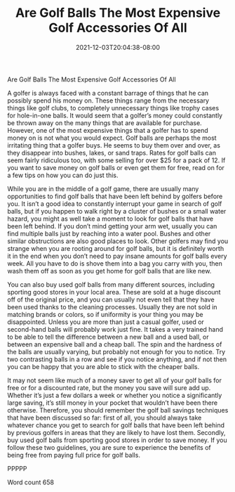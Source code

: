 ﻿---
title: "Are Golf Balls The Most Expensive Golf Accessories Of All"
date: 2021-12-03T20:04:38-08:00
description: "Top Golfing Accessories TXT Tips for Web Success"
featured_image: "/images/Top Golfing Accessories TXT.jpg"
tags: ["Top Golfing Accessories TXT"]
---

Are Golf Balls The Most Expensive Golf Accessories Of All

A golfer is always faced with a constant barrage of things that he can possibly spend his money on. These things range from the necessary things like golf clubs, to completely unnecessary things like trophy cases for hole-in-one balls. It would seem that a golfer’s money could constantly be thrown away on the many things that are available for purchase. However, one of the most expensive things that a golfer has to spend money on is not what you would expect. Golf balls are perhaps the most irritating thing that a golfer buys. He seems to buy them over and over, as they disappear into bushes, lakes, or sand traps. Rates for golf balls can seem fairly ridiculous too, with some selling for over $25 for a pack of 12. If you want to save money on golf balls or even get them for free, read on for a few tips on how you can do just this.

While you are in the middle of a golf game, there are usually many opportunities to find golf balls that have been left behind by golfers before you. It isn’t a good idea to constantly interrupt your game in search of golf balls, but if you happen to walk right by a cluster of bushes or a small water hazard, you might as well take a moment to look for golf balls that have been left behind. If you don’t mind getting your arm wet, usually you can find multiple balls just by reaching into a water pool. Bushes and other similar obstructions are also good places to look. Other golfers may find you strange when you are rooting around for golf balls, but it is definitely worth it in the end when you don’t need to pay insane amounts for golf balls every week. All you have to do is shove them into a bag you carry with you, then wash them off as soon as you get home for golf balls that are like new.

You can also buy used golf balls from many different sources, including sporting good stores in your local area. These are sold at a huge discount off of the original price, and you can usually not even tell that they have been used thanks to the cleaning processes. Usually they are not sold in matching brands or colors, so if uniformity is your thing you may be disappointed. Unless you are more than just a casual golfer, used or second-hand balls will probably work just fine. It takes a very trained hand to be able to tell the difference between a new ball and a used ball, or between an expensive ball and a cheap ball. The spin and the hardness of the balls are usually varying, but probably not enough for you to notice. Try two contrasting balls in a row and see if you notice anything, and if not then you can be happy that you are able to stick with the cheaper balls.

It may not seem like much of a money saver to get all of your golf balls for free or for a discounted rate, but the money you save will sure add up. Whether it’s just a few dollars a week or whether you notice a significantly large saving, it’s still money in your pocket that wouldn’t have been there otherwise. Therefore, you should remember the golf ball savings techniques that have been discussed so far: first of all, you should always take whatever chance you get to search for golf balls that have been left behind by previous golfers in areas that they are likely to have lost them. Secondly, buy used golf balls from sporting good stores in order to save money. If you follow these two guidelines, you are sure to experience the benefits of being free from paying full price for golf balls.

PPPPP

Word count 658
